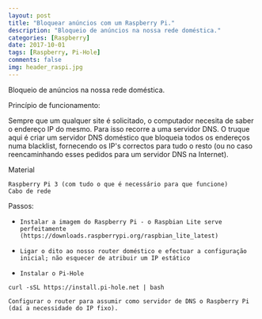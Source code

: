 ```yaml
---
layout: post
title: "Bloquear anúncios com um Raspberry Pi."
description: "Bloqueio de anúncios na nossa rede doméstica."
categories: [Raspberry]
date: 2017-10-01
tags: [Raspberry, Pi-Hole]
comments: false
img: header_raspi.jpg
---
```


Bloqueio de anúncios na nossa rede doméstica.

Princípio de funcionamento:

Sempre que um qualquer site é solicitado, o computador necesita de saber o endereço IP do mesmo. Para isso recorre a uma servidor DNS. O truque aqui é criar um servidor DNS doméstico que bloqueia todos os endereços numa blacklist, fornecendo os IP's correctos para tudo o resto (ou no caso reencaminhando esses pedidos para um servidor DNS na Internet).

Material

    Raspberry Pi 3 (com tudo o que é necessário para que funcione)
    Cabo de rede

Passos:

*     Instalar a imagem do Raspberry Pi - o Raspbian Lite serve perfeitamente (https://downloads.raspberrypi.org/raspbian_lite_latest)
*     Ligar o dito ao nosso router doméstico e efectuar a configuração inicial; não esquecer de atribuir um IP estático
*     Instalar o Pi-Hole

`curl -sSL https://install.pi-hole.net | bash`

    Configurar o router para assumir como servidor de DNS o Raspberry Pi (daí a necessidade do IP fixo).
